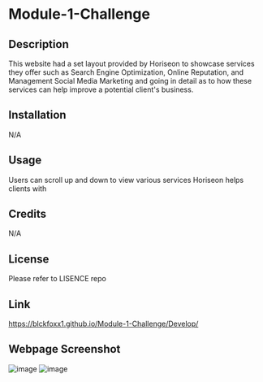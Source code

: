 # Module-1-Challenge

## Description
This website had a set layout provided by Horiseon to showcase services they offer such as Search Engine Optimization,
Online Reputation, and Management Social Media Marketing and going in detail
as to how these services can help improve a potential client's business.

## Installation
N/A

## Usage
Users can scroll up and down to view various services Horiseon helps clients with

## Credits
N/A

## License
Please refer to LISENCE repo

## Link
https://blckfoxx1.github.io/Module-1-Challenge/Develop/

## Webpage Screenshot
![image](https://github.com/blckfoxx1/Module-1-Challenge/assets/160529173/582bd3b7-181f-4030-a956-f59f3d5dfd09)
![image](https://github.com/blckfoxx1/Module-1-Challenge/assets/160529173/9b452b36-1a88-43c5-9865-b5eb18235ea6)
